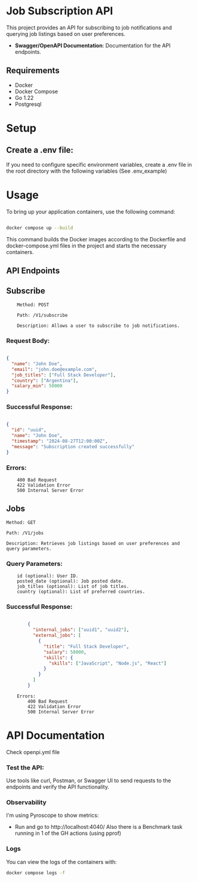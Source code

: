 # Job Subscription API

This project provides an API for subscribing to job notifications and querying job listings based on user preferences.
- **Swagger/OpenAPI Documentation**: Documentation for the API endpoints.

## Requirements

- Docker
- Docker Compose
- Go 1.22
- Postgresql

# Setup

## Create a .env file:

If you need to configure specific environment variables, create a .env file in the root directory with the following variables 
(See .env_example)


# Usage

To bring up your application containers, use the following command:

```bash

docker compose up --build
```

This command builds the Docker images according to the Dockerfile and docker-compose.yml files in the project and starts the necessary containers.

## API Endpoints

## Subscribe

        Method: POST

        Path: /V1/subscribe

        Description: Allows a user to subscribe to job notifications.

### Request Body:

```json

{
  "name": "John Doe",
  "email": "john.doe@example.com",
  "job_titles": ["Full Stack Developer"],
  "country": ["Argentina"],
  "salary_min": 50000
}
```
### Successful Response:

```json

{
  "id": "uuid",
  "name": "John Doe",
  "timestamp": "2024-08-27T12:00:00Z",
  "message": "Subscription created successfully"
}
```

### Errors:
        400 Bad Request
        422 Validation Error
        500 Internal Server Error

## Jobs

    Method: GET

    Path: /V1/jobs

    Description: Retrieves job listings based on user preferences and query parameters.

### Query Parameters:
        id (optional): User ID.
        posted_date (optional): Job posted date.
        job_titles (optional): List of job titles.
        country (optional): List of preferred countries.

### Successful Response:

```json

        {
          "internal_jobs": ["uuid1", "uuid2"],
          "external_jobs": [
            {
              "title": "Full Stack Developer",
              "salary": 58000,
              "skills": {
                "skills": ["JavaScript", "Node.js", "React"]
              }
            }
          ]
        }
```

        Errors:
            400 Bad Request
            422 Validation Error
            500 Internal Server Error

# API Documentation

Check openpi.yml file


### Test the API:

Use tools like curl, Postman, or Swagger UI to send requests to the endpoints and verify the API functionality.

### Observability

I'm using Pyroscope to show metrics: 
- Run and go to http://localhost:4040/ 
Also there is a Benchmark task running in 1 of the GH actions (using pprof)

### Logs

You can view the logs of the containers with:

```bash
docker compose logs -f
```
